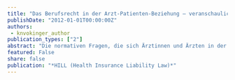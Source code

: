 ```yaml
---
title: "Das Berufsrecht in der Arzt-Patienten-Beziehung – veranschaulicht an einem Fallbeispiel"
publishDate: "2012-01-01T00:00:00Z"
authors: 
 - knvokinger_author
publication_types: ["2"]
abstract: "Die normativen Fragen, die sich Ärztinnen und Ärzten in der alltäglichen Arzt-Patienten-Beziehung stellen, sind vielfältig und komplex. Es fragt sich etwa, welche Berufspflichten Ärztinnen und Ärzte treffen und ob sich diese Pflichten im privatrechtlichen Rechtsverhältnis (z.B. in einer hausärztlichen Praxis) von jenen im öffentlich-rechtlichen Verhältnis (z.B. im Kantonsspital) unterscheiden? Macht es bezüglich der Berufspflichten zudem einen Unterschied, ob eine Praxis als juristische Person ausgestaltet ist oder nicht?"
featured: False
share: false
publication: "*HILL (Health Insurance Liability Law)*"
---
```


